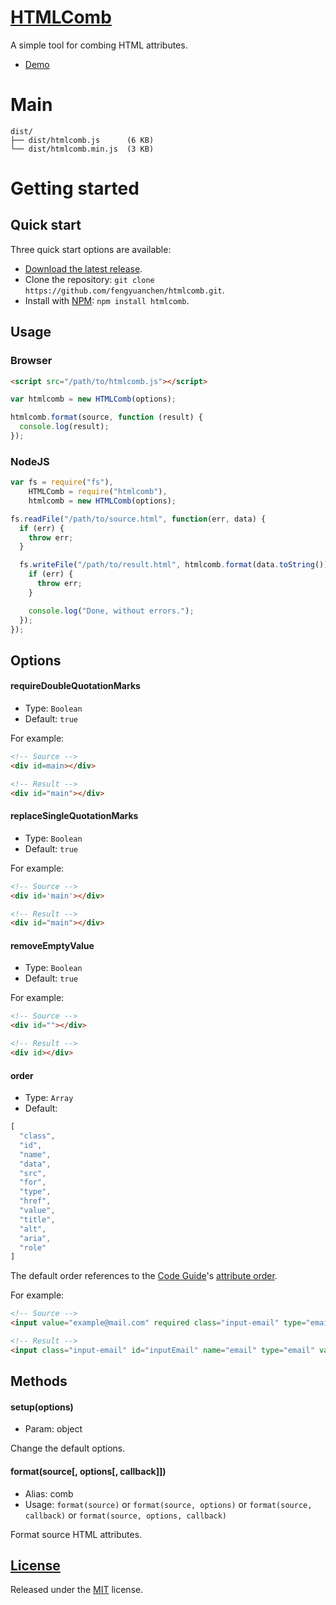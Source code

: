 # [HTMLComb](https://github.com/fengyuanchen/htmlcomb)

A simple tool for combing HTML attributes.

- [Demo](http://fengyuanchen.github.io/htmlcomb)


# Main

```
dist/
├── dist/htmlcomb.js      (6 KB)
└── dist/htmlcomb.min.js  (3 KB)
```


# Getting started

## Quick start

Three quick start options are available:

- [Download the latest release](https://github.com/fengyuanchen/htmlcomb/archive/master.zip).
- Clone the repository: `git clone https://github.com/fengyuanchen/htmlcomb.git`.
- Install with [NPM](http://npmjs.org): `npm install htmlcomb`.


## Usage

### Browser

```html
<script src="/path/to/htmlcomb.js"></script>
```

```javascript
var htmlcomb = new HTMLComb(options);

htmlcomb.format(source, function (result) {
  console.log(result);
});
```


### NodeJS

```javascript
var fs = require("fs"),
    HTMLComb = require("htmlcomb"),
    htmlcomb = new HTMLComb(options);

fs.readFile("/path/to/source.html", function(err, data) {
  if (err) {
    throw err;
  }

  fs.writeFile("/path/to/result.html", htmlcomb.format(data.toString()), function (err) {
    if (err) {
      throw err;
    }

    console.log("Done, without errors.");
  });
});
```


## Options

#### requireDoubleQuotationMarks

- Type: `Boolean`
- Default: `true`

For example:
```html
<!-- Source -->
<div id=main></div>

<!-- Result -->
<div id="main"></div>
```


#### replaceSingleQuotationMarks

- Type: `Boolean`
- Default: `true`

For example:
```html
<!-- Source -->
<div id='main'></div>

<!-- Result -->
<div id="main"></div>
```


#### removeEmptyValue

- Type: `Boolean`
- Default: `true`

For example:
```html
<!-- Source -->
<div id=""></div>

<!-- Result -->
<div id></div>
```


#### order

- Type: `Array`
- Default:
```javascript
[
  "class",
  "id",
  "name",
  "data",
  "src",
  "for",
  "type",
  "href",
  "value",
  "title",
  "alt",
  "aria",
  "role"
]
```

The default order references to the [Code Guide](http://codeguide.co/)'s [attribute order](http://codeguide.co/#html-attribute-order).

For example:
```html
<!-- Source -->
<input value="example@mail.com" required class="input-email" type="email" id="inputEmail" name="email">

<!-- Result -->
<input class="input-email" id="inputEmail" name="email" type="email" value="example@mail.com" required>
```


## Methods

#### setup(options)

- Param: object

Change the default options.


#### format(source[, options[, callback]])

- Alias: comb
- Usage: `format(source)` or `format(source, options)` or `format(source, callback)` or `format(source, options, callback)`

Format source HTML attributes.


## [License](https://github.com/fengyuanchen/htmlcomb/blob/master/LICENSE.md)

Released under the [MIT](http://opensource.org/licenses/mit-license.html) license.
